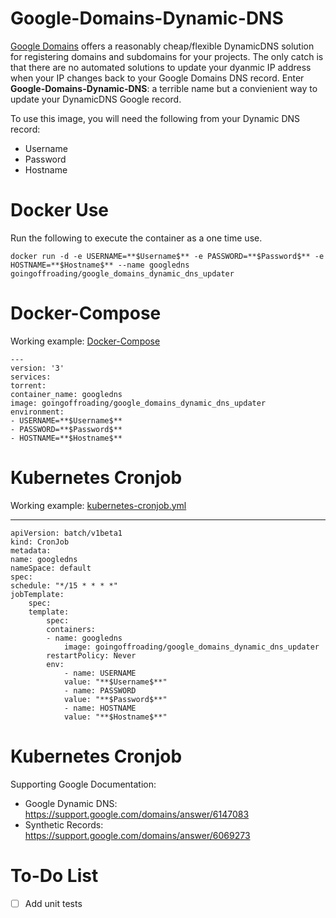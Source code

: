 # Google-Domains-Dynamic-DNS

[Google Domains](https://domains.google/) offers a reasonably cheap/flexible DynamicDNS solution for registering domains and subdomains for your projects.  The only catch is that there are no automated solutions to update your dyanmic IP address when your IP changes back to your Google Domains DNS record.  Enter **Google-Domains-Dynamic-DNS**: a terrible name but a convienient way to update your DynamicDNS Google record.

To use this image, you will need the following from your Dynamic DNS record:

* Username
* Password
* Hostname

# Docker Use

Run the following to execute the container as a one time use.  

    docker run -d -e USERNAME=**$Username$** -e PASSWORD=**$Password$** -e HOSTNAME=**$Hostname$** --name googledns goingoffroading/google_domains_dynamic_dns_updater

# Docker-Compose

Working example: [Docker-Compose](https://github.com/GoingOffRoading/Google-Domains-Dynamic-DNS/blob/main/docker-compose.yml)

    ---
    version: '3'
    services:
    torrent:
    container_name: googledns
    image: goingoffroading/google_domains_dynamic_dns_updater
    environment:
    - USERNAME=**$Username$**
    - PASSWORD=**$Password$**
    - HOSTNAME=**$Hostname$**

# Kubernetes Cronjob

Working example: [kubernetes-cronjob.yml](https://github.com/GoingOffRoading/Google-Domains-Dynamic-DNS/blob/main/kubernetes-cronjob.yml)

---
    apiVersion: batch/v1beta1
    kind: CronJob
    metadata:
    name: googledns
    nameSpace: default
    spec:
    schedule: "*/15 * * * *"
    jobTemplate:
        spec:
        template:
            spec:
            containers:
            - name: googledns
                image: goingoffroading/google_domains_dynamic_dns_updater
            restartPolicy: Never
            env:
                - name: USERNAME
                value: "**$Username$**"
                - name: PASSWORD
                value: "**$Password$**"
                - name: HOSTNAME
                value: "**$Hostname$**"

# Kubernetes Cronjob

Supporting Google Documentation:

* Google Dynamic DNS: https://support.google.com/domains/answer/6147083
* Synthetic Records: https://support.google.com/domains/answer/6069273

# To-Do List

- [ ] Add unit tests
